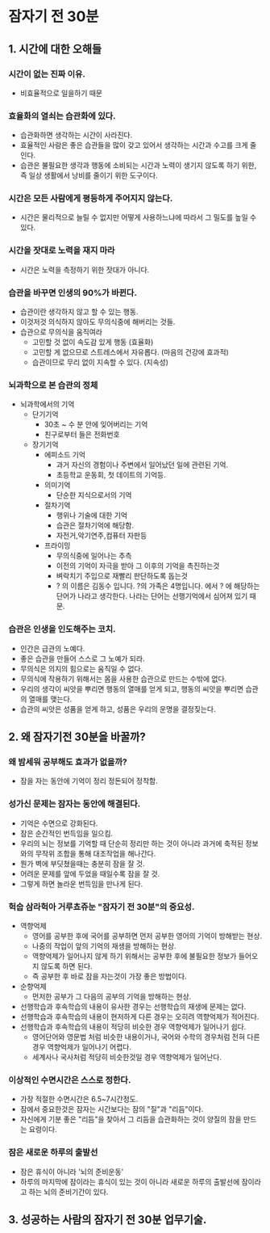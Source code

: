 # 잠자기 전 30분

## 1. 시간에 대한 오해들

### 시간이 없는 진짜 이유.
* 비효율적으로 일을하기 때문

### 효율화의 열쇠는 습관화에 있다.
* 습관화하면 생각하는 시간이 사라진다.
* 효율적인 사람은 좋은 습관들을 많이 갖고 있어서 생각하는 시간과 수고를 크게 줄인다.
* 습관은 불필요한 생각과 행동에 소비되는 시간과 노력이 생기지 않도록 하기 위한, 즉 일상 생활에서 낭비를 줄이기 위한 도구이다.

### 시간은 모든 사람에게 평등하게 주어지지 않는다.
* 시간은 물리적으로 늘릴 수 없지만 어떻게 사용하느냐에 따라서 그 밀도를 높일 수 있다.

### 시간을 잣대로 노력을 재지 마라
* 시간은 노력을 측정하기 위한 잣대가 아니다.

### 습관을 바꾸면 인생의 90%가 바뀐다.
* 습관이란 생각하지 않고 할 수 있는 행동.
* 이것저것 의식하지 않아도 무의식중에 해버리는 것들.
* 습관으로 무의식을 움직여라
	* 고민할 것 없이 속도감 있게 행동 (효율화)
	* 고민할 게 없으므로 스트레스에서 자유롭다. (마음의 건강에 효과적)
	* 습관이므로 무리 없이 지속할 수 있다. (지속성)

### 뇌과학으로 본 습관의 정체
* 뇌과학에서의 기억
	* 단기기억
		* 30초 ~ 수 분 안에 잊어버리는 기억
		* 친구로부터 들은 전화번호
	* 장기기억
		* 에피소드 기억
			* 과거 자신의 경험이나 주변에서 일어났던 일에 관련된 기억.
			* 초등학교 운동회, 첫 데이트의 기억등.
		* 의미기억
			* 단순한 지식으로서의 기억
		* 절차기억
			* 행위나 기술에 대한 기억
			* 습관은 절차기억에 해당함.
			* 자전거,악기연주,컴퓨터 자판등
		* 프라이밍
			* 무의식중에 일어나는 추측
			* 이전의 기억이 자극을 받아 그 이후의 기억을 촉진하는것
			* 벼락치기 주입으로 재빨리 판단하도록 돕는것
			* ? 의 이름은 김동수 입니다. ?의 가족은 4명입니다. 에서 ? 에 해당하는 단어가 나라고 생각한다. 나라는 단어는 선행기억에서 심어져 있기 때문.

### 습관은 인생을 인도해주는 코치.
* 인간은 급관의 노예다.
* 좋은 습관을 만들어 스스로 그 노예가 되라.
* 무의식은 의지의 힘으로는 움직일 수 없다.
* 무의식에 작용하기 위해서는 몸을 사용한 습관으로 만드는 수밖에 없다.
* 우리의 생각이 씨앗을 뿌리면 행동의 열매를 얻게 되고, 행동의 씨앗을 뿌리면 습관의 열매를 맺는다.
* 습관의 씨앗은 성품을 얻게 하고, 성품은 우리의 운명을 결정짖는다.

## 2. 왜 잠자기전 30분을 바꿀까?

### 왜 밤세워 공부해도 효과가 없을까?
* 잠을 자는 동안에 기억이 정리 정돈되어 정착함.

### 성가신 문제는 잠자는 동안에 해결된다.
* 기억은 수면으로 강화된다.
* 잠은 순간적인 번득임을 일으킴.
* 우리의 뇌는 정보를 기억할 때 단순히 정리만 하는 것이 아니라 과거에 축적된 정보와의 무작위 조합을 통해 대조작업을 해나간다.
* 뭔가 벽에 부딧쳤을때는 충분히 잠을 잘 것.
* 어려운 문제를 앞에 두었을 때일수록 잠을 잘 것.
* 그렇게 하면 놀라운 번득임을 만나게 된다.

### 헉숩 삼라헉아 거루쵸쥬눈 "잠자기 전 30분"의 중요성.
* 역향억제
	* 영어를 공부한 후에 국어를 공부하면 먼저 공부한 영어의 기억이 방해받는 현상.
	* 나중의 작업이 앞의 기억의 재생을 방해하는 현상.
	* 역향억제가 일어나지 않게 하기 위해서는 공부한 후에 불필요한 정보가 들어오지 않도록 하면 된다.
	* 즉 공부한 후 바로 잠을 자는것이 가장 좋은 방법이다.
* 순향억제
	* 먼저한 공부가 그 다음의 공부의 기억을 방해하는 현상.
* 선행학습과 후속학습의 내용이 유사한 경우는 선행학습의 재생에 문제는 없다.
* 선행학습과 후속학습의 내용이 현저하게 다른 경우는 오히려 역향억제가 적어진다.
* 선행학습과 후속학습의 내용이 적당히 비슷한 경우 역향억제가 일어나기 쉽다.
	* 영어단어와 영문법 처럼 비슷한 내용이거나, 국어와 수학의 경우처럼 전혀 다른경우 역향억제가 일어나기 어렵다.
	* 세계사나 국사처럼 적당히 비슷한것일 경우 역향억제가 일어난다.

### 이상적인 수면시간은 스스로 정한다.
* 가장 적절한 수면시간은 6.5~7시간정도.
* 잠에서 중요한것은 잠자는 시간보다는 잠의 "질"과 "리듬"이다.
* 자신에게 기분 좋은 "리듬"을 찾아서 그 리듬을 습관화하는 것이 양질의 잠을 만드는 요령이다.

### 잠은 새로운 하루의 출발선
* 잠은 휴식이 아니라 '뇌의 준비운동'
* 하루의 마지막에 잠이라는 휴식이 있는 것이 아니라 새로운 하루의 출발선에 잠이라고 하는 뇌의 준비기간이 있다.

## 3. 성공하는 사람의 잠자기 전 30분 업무기술.
